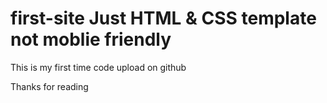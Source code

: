 # first-site Just HTML & CSS template not moblie friendly
This is my first time code upload on github




Thanks for reading

